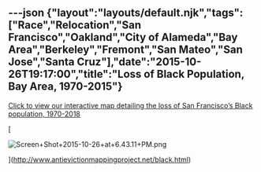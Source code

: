 ---json
{"layout":"layouts/default.njk","tags":["Race","Relocation","San Francisco","Oakland","City of Alameda","Bay Area","Berkeley","Fremont","San Mateo","San Jose","Santa Cruz"],"date":"2015-10-26T19:17:00","title":"Loss of Black Population, Bay Area, 1970-2015"}
---

[Click to view our interactive map detailing the loss of San Francisco’s Black population, 1970-2018](http://www.antievictionmappingproject.net/black.html)

[

![Screen+Shot+2015-10-26+at+6.43.11+PM.png](https://images.squarespace-cdn.com/content/v1/52b7d7a6e4b0b3e376ac8ea2/1514060244851-ZTAHZAGVN05L6GFF7ZPD/ke17ZwdGBToddI8pDm48kFv9F-wT0Z1djTXbb0A-7RFZw-zPPgdn4jUwVcJE1ZvWQUxwkmyExglNqGp0IvTJZamWLI2zvYWH8K3-s_4yszcp2ryTI0HqTOaaUohrI8PIel6a0JShg2ElHKWu4XYnThfN4QrdH80ndVq3c5fkCes/Screen%2BShot%2B2015-10-26%2Bat%2B6.43.11%2BPM.png)

](http://www.antievictionmappingproject.net/black.html)